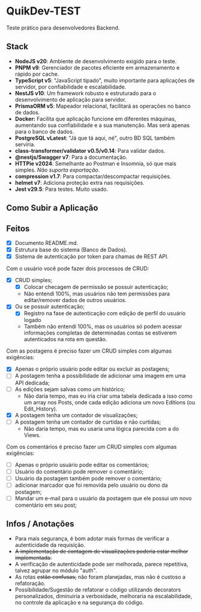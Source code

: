 # QuikDev-TEST

Teste prático para desenvolvedores Backend.

## Stack

- **NodeJS v20**: Ambiente de desenvolvimento exigido para o teste.
- **PNPM v9**: Gerenciador de pacotes eficiente em armazenamento e rápido por cache.
- **TypeScript v5**: "JavaScript tipado", muito importante para aplicações de servidor, por confiabilidade e escalabilidade.
- **NestJS v10**: Um framework robusto e estruturado para o desenvolvimento de aplicação para servidor.
- **PrismaORM v5**: Mapeador relacional, facilitará as operações no banco de dados.
- **Docker:** Facilita que aplicação funcione em diferentes máquinas, aumentando sua confiabilidade e a sua manutenção. Mas será apenas para o banco de dados.
- **PostgreSQL vLatest**: "Já que tá aqui, né", outro BD SQL também serviria.
- **class-transformer/validator v0.5/v0.14**: Para validar dados.
- **@nestjs/Swagger v7**: Para a documentação.
- **HTTPie v2024**: Semelhante ao Postman e Insomnia, só que mais simples. *Não suporta exportação*.
- **compression v1.7**: Para compactar/descompactar requisições.
- **helmet v7**: Adiciona proteção extra nas requisições.
- **Jest v29.5**: Para testes. Muito usado.

## Como Subir a Aplicação

## Feitos

- [x] Documento README.md.
- [x] Estrutura base do sistema (Banco de Dados).
- [x] Sistema de autenticação por token para chamas de REST API.

Com o usuário você pode fazer dois processos de CRUD:

- [x] CRUD simples;
  - [x] Colocar checagem de permissão se possuir autenticação;
  - Não entendi 100%, mas usuários não tem permissões para editar/remover dados de outros usuários.
- [x] Ou se possuir autenticação;
  - [x] Registro na fase de autenticação com edição de perfil do usuário logado
  - Também não entendi 100%, mas os usuários só podem acessar informações completas de determinadas contas se estiverem autenticados na rota em questão.

Com as postagens é preciso fazer um CRUD simples com algumas exigências:

- [x] Apenas o próprio usuário pode editar ou excluir as postagens;
- [ ] A postagem tenha a possibilidade de adicionar uma imagem em uma API dedicada;
- [ ] As edições sejam salvas como um histórico;
  - Não daria tempo, mas eu iria criar uma tabela dedicada a isso como um array nos Posts, onde cada edição adiciona um novo Editions (ou Edit_History).
- [x] A postagem tenha um contador de visualizações;
- [ ] A postagem tenha um contador de curtidas e não curtidas;
  - Não daria tempo, mas eu usaria uma lógica parecida com a do Views.

Com os comentários é preciso fazer um CRUD simples com algumas exigências:

- [ ] Apenas o próprio usuário pode editar os comentários;
- [ ] Usuário do comentário pode remover o comentário;
- [ ] Usuário da postagem também pode remover o comentário;
- [ ] adicionar marcador que foi removida pelo usuário ou dono da postagem;
- [ ] Mandar um e-mail para o usuário da postagem que ele possui um novo comentário em seu post;

## Infos / Anotações

- Para mais segurança, é bom adotar mais formas de verificar a autenticidade da requisição.
- ~~A implementação de contagem de visualizações poderia estar melhor implementada.~~
- A verificação de autenticidade pode ser melhorada, parece repetitiva, talvez agrupar no módulo "auth".
- As rotas ~~estão confusas,~~ não foram planejadas, mas não é custoso a refatoração.
- Possibilidade/Sugestão de refatorar o código utilizando decorators personalizados, diminuiria a verbosidade, melhoraria na escalabilidade, no controle da aplicação e na segurança do código.
